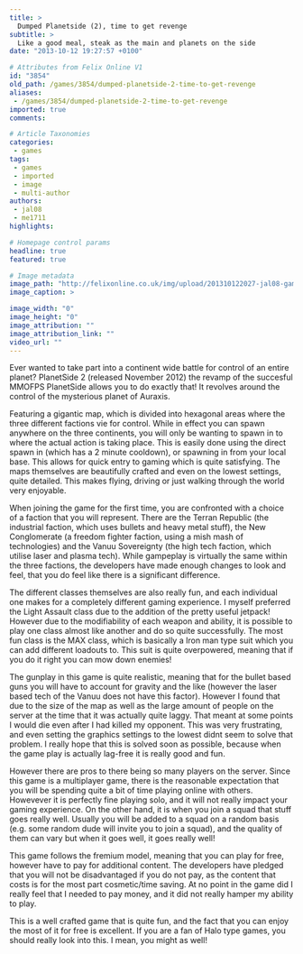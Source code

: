 ```yaml
---
title: >
  Dumped Planetside (2), time to get revenge
subtitle: >
  Like a good meal, steak as the main and planets on the side
date: "2013-10-12 19:27:57 +0100"

# Attributes from Felix Online V1
id: "3854"
old_path: /games/3854/dumped-planetside-2-time-to-get-revenge
aliases:
 - /games/3854/dumped-planetside-2-time-to-get-revenge
imported: true
comments:

# Article Taxonomies
categories:
 - games
tags:
 - games
 - imported
 - image
 - multi-author
authors:
 - jal08
 - me1711
highlights:

# Homepage control params
headline: true
featured: true

# Image metadata
image_path: "http://felixonline.co.uk/img/upload/201310122027-jal08-games_ps2.jpg"
image_caption: >

image_width: "0"
image_height: "0"
image_attribution: ""
image_attribution_link: ""
video_url: ""
---
```


Ever wanted to take part into a continent wide battle for control of an entire planet? PlanetSide 2 (released November 2012) the revamp of the succesful MMOFPS PlanetSide allows you to do exactly that! It revolves around the control of the mysterious planet of Auraxis.

Featuring a gigantic map, which is divided into hexagonal areas where the three different factions vie for control. While in effect you can spawn anywhere on the three continents, you will only be wanting to spawn in to where the actual action is taking place. This is easily done using the direct spawn in (which has a 2 minute cooldown), or spawning in from your local base. This allows for quick entry to gaming which is quite satisfying. The maps themselves are beautifully crafted and even on the lowest settings, quite detailed. This makes flying, driving or just walking through the world very enjoyable.

When joining the game for the first time, you are confronted with a choice of a faction that you will represent. There are the Terran Republic (the industrial faction, which uses bullets and heavy metal stuff), the New Conglomerate (a freedom fighter faction, using a mish mash of technologies) and the Vanuu Sovereignty (the high tech faction, which utilise laser and plasma tech). While gampeplay is virtually the same within the three factions, the developers have made enough changes to look and feel, that you do feel like there is a significant difference.

The different classes themselves are also really fun, and each individual one makes for a completely different gaming experience. I myself preferred the Light Assault class due to the addition of the pretty useful jetpack! However due to the modifiability of each weapon and ability, it is possible to play one class almost like another and do so quite successfully. The most fun class is the MAX class, which is basically a Iron man type suit which you can add different loadouts to. This suit is quite overpowered, meaning that if you do it right you can mow down enemies!

The gunplay in this game is quite realistic, meaning that for the bullet based guns you will have to account for gravity and the like (however the laser based tech of the Vanuu does not have this factor). However I found that due to the size of the map as well as the large amount of people on the server at the time that it was actually quite laggy. That meant at some points I would die even after I had killed my opponent. This was very frustrating, and even setting the graphics settings to the lowest didnt seem to solve that problem. I really hope that this is solved soon as possible, because when the game play is actually lag-free it is really good and fun.

However there are pros to there being so many players on the server. Since this game is a multiplayer game, there is the reasonable expectation that you will be spending quite a bit of time playing online with others. Howevever it is perfectly fine playing solo, and it will not really impact your gaming experience. On the other hand, it is when you join a squad that stuff goes really well. Usually you will be added to a squad on a random basis (e.g. some random dude will invite you to join a squad), and the quality of them can vary but when it goes well, it goes really well!

This game follows the fremium model, meaning that you can play for free, however have to pay for additional content. The developers have pledged that you will not be disadvantaged if you do not pay, as the content that costs is for the most part cosmetic/time saving. At no point in the game did I really feel that I needed to pay money, and it did not really hamper my ability to play.

This is a well crafted game that is quite fun, and the fact that you can enjoy the most of it for free is excellent. If you are a fan of Halo type games, you should really look into this. I mean, you might as well!
